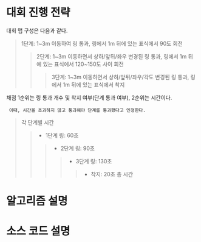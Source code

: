 # 대회 진행 전략
대회 맵 구성은 다음과 같다.
> 1단계: 1~3m 이동하여 링 통과, 링에서 1m 뒤에 있는 표식에서 90도 회전
>    > 2단계: 1~3m 이동하면서 상하/앞뒤/좌우 변경된 링 통과, 링에서 1m 뒤에 있는 표식에서 120~150도 사이 회전
>    >    > 3단계: 1~3m 이동하면서 상하/앞뒤/좌우/각도 변경된 링 통과, 링에서 1m 뒤에 있는 표식에서 착지

채점 1순위는 링 통과 개수 및 착지 여부(단계 통과 여부), 2순위는 시간이다.

     이때, 시간을 초과하지 않고 통과해야 단계를 통과했다고 인정한다.

>    각 단계별 시간
>> * 1단계 링: 60초     
>>> * 2단계 링: 90초 
>>>> * 3단계 링: 130초 
>>>>> * 착지: 20초
    총 시간







# 알고리즘 설명
# 소스 코드 설명
